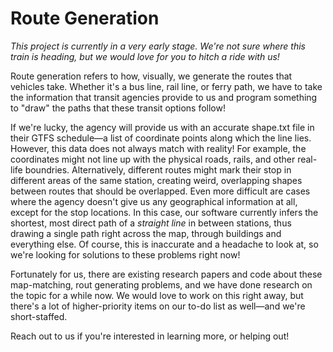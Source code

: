 # Route Generation

*This project is currently in a very early stage. We're not sure where this train is heading, but we would love for you to hitch a ride with us!*

Route generation refers to how, visually, we generate the routes that vehicles take. Whether it's a bus line, rail line, or ferry path, we have to take the information that transit agencies provide to us and program something to "draw" the paths that these transit options follow! 

If we're lucky, the agency will provide us with an accurate shape.txt file in their GTFS schedule—a list of coordinate points along which the line lies. However, this data does not always match with reality! For example, the coordinates might not line up with the physical roads, rails, and other real-life boundries. Alternatively, different routes might mark their stop in different areas of the same station, creating weird, overlapping shapes between routes that should be overlapped. Even more difficult are cases where the agency doesn't give us any geographical information at all, except for the stop locations. In this case, our software currently infers the shortest, most direct path of a *straight line* in between stations, thus drawing a single path right across the map, through buildings and everything else. Of course, this is inaccurate and a headache to look at, so we're looking for solutions to these problems right now!

Fortunately for us, there are existing research papers and code about these map-matching, rout generating problems, and we have done research on the topic for a while now. We would love to work on this right away, but there's a lot of higher-priority items on our to-do list as well—and we're short-staffed. 

Reach out to us if you're interested in learning more, or helping out!